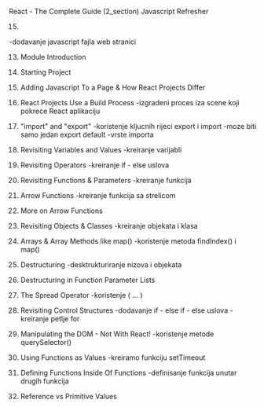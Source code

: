 React - The Complete Guide  (2_section)
Javascript Refresher

15. 
-dodavanje javascript fajla web stranici


13. Module Introduction


14. Starting Project


15. Adding Javascript To a Page & How React Projects Differ


16. React Projects Use a Build Process
-izgradeni proces iza scene koji pokrece React aplikaciju


17. "import" and "export"
-koristenje kljucnih rijeci export i import
-moze biti samo jedan export default
-vrste importa


18. Revisiting Variables and Values
-kreiranje varijabli


19. Revisiting Operators
-kreiranje if - else uslova


20. Revisiting Functions & Parameters
-kreiranje funkcija


21. Arrow Functions
-kreiranje funkcija sa strelicom


22. More on Arrow Functions


23. Revisiting Objects & Classes
-kreiranje objekata i klasa


24. Arrays & Array Methods like map()
-koristenje metoda findIndex() i map()


25. Destructuring
-desktrukturiranje nizova i objekata


26. Destructuring in Function Parameter Lists


27. The Spread Operator
-koristenje ( ... )


28. Revisiting Control Structures
-dodavanje if - else if - else uslova
-kreiranje petlje for


29. Manipulating the DOM - Not With React!
-koristenje metode querySelector()


30. Using Functions as Values
-kreiramo funkciju setTimeout


31. Defining Functions Inside Of Functions
-definisanje funkcija unutar drugih funkcija


32. Reference vs Primitive Values